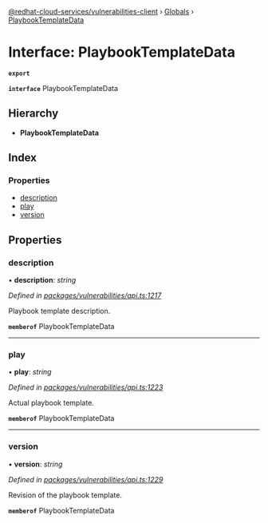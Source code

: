 [@redhat-cloud-services/vulnerabilities-client](../README.md) › [Globals](../globals.md) › [PlaybookTemplateData](playbooktemplatedata.md)

# Interface: PlaybookTemplateData

**`export`** 

**`interface`** PlaybookTemplateData

## Hierarchy

* **PlaybookTemplateData**

## Index

### Properties

* [description](playbooktemplatedata.md#description)
* [play](playbooktemplatedata.md#play)
* [version](playbooktemplatedata.md#version)

## Properties

###  description

• **description**: *string*

*Defined in [packages/vulnerabilities/api.ts:1217](https://github.com/RedHatInsights/javascript-clients/blob/master/packages/vulnerabilities/api.ts#L1217)*

Playbook template description.

**`memberof`** PlaybookTemplateData

___

###  play

• **play**: *string*

*Defined in [packages/vulnerabilities/api.ts:1223](https://github.com/RedHatInsights/javascript-clients/blob/master/packages/vulnerabilities/api.ts#L1223)*

Actual playbook template.

**`memberof`** PlaybookTemplateData

___

###  version

• **version**: *string*

*Defined in [packages/vulnerabilities/api.ts:1229](https://github.com/RedHatInsights/javascript-clients/blob/master/packages/vulnerabilities/api.ts#L1229)*

Revision of the playbook template.

**`memberof`** PlaybookTemplateData
